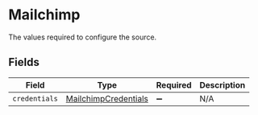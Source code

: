 # Mailchimp

The values required to configure the source.


## Fields

| Field                                                               | Type                                                                | Required                                                            | Description                                                         |
| ------------------------------------------------------------------- | ------------------------------------------------------------------- | ------------------------------------------------------------------- | ------------------------------------------------------------------- |
| `credentials`                                                       | [MailchimpCredentials](../../models/shared/MailchimpCredentials.md) | :heavy_minus_sign:                                                  | N/A                                                                 |
